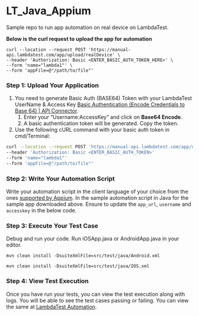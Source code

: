 # LT_Java_Appium
Sample repo to run app automation on real device on LambdaTest.


**Below is the curl request to upload the app for automation**

```
curl --location --request POST 'https://manual-api.lambdatest.com/app/upload/realDevice' \
--header 'Authorization: Basic <ENTER_BASIC_AUTH_TOKEN_HERE>' \
--form 'name="lambda1"' \
--form 'appFile=@"/path/to/file"'
```

### **Step 1: Upload Your Application**
1. You need to generate Basic Auth (BASE64) Token with your LambdaTest UserName & Access Key [Basic Authentication (Encode Credentials to Base 64) | API Connector](https://mixedanalytics.com/knowledge-base/api-connector-encode-credentials-to-base-64/).
    1. Enter your “Username:AccessKey” and click on **Base64 Encode**.
    2. A basic authentication token will be generated. Copy the token.
2. Use the following cURL command with your basic auth token in cmd/Terminal:
```bash
curl --location --request POST 'https://manual-api.lambdatest.com/app/upload/realDevice'
--header 'Authorization: Basic <ENTER_BASIC_AUTH_TOKEN>'
--form 'name="lambda1"'
--form 'appFile=@"/path/to/file"'
```

### **Step 2: Write Your Automation Script**
Write your automation script in the client language of your choice from the ones [supported by Appium](https://appium.io/downloads.html). In the sample automation script in Java for the sample app downloaded above. Ensure to update the `app_url`, `username` and `accesskey` in the below code.

### **Step 3: Execute Your Test Case**
Debug and run your code. Run iOSApp.java or AndroidApp.java in your editor.
```
mvn clean install -DsuiteXmlFile=src/test/java/Android.xml
```
```
mvn clean install -DsuiteXmlFile=src/test/java/IOS.xml
```


### **Step 4: View Test Execution**
Once you have run your tests, you can view the test execution along with logs. You will be able to see the test cases passing or failing. You can view the same at [LambdaTest Automation](https://accounts.lambdatest.com/login).